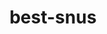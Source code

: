 ---
title: best-snus
permalink: best-snus
title-seo: Лучший выбор - самый продаваемые товары
descr: Самые продаваемые товары в нашем магазине.
keywords: снюс, лучший выбор
sale-h1: Лучший выбор
filter-sale-list: Лучший
layout: filter-sale/filter-best
---